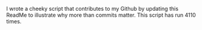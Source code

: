 I wrote a cheeky script that contributes to my Github by updating this ReadMe to illustrate why more than commits matter. This script has run 4110 times.